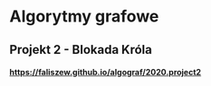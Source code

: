 # Algorytmy grafowe
## Projekt 2 - Blokada Króla
#### https://faliszew.github.io/algograf/2020.project2

